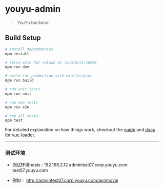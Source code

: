 # youyu-admin

> YouYu backend

## Build Setup

``` bash
# install dependencies
npm install

# serve with hot reload at localhost:10001
npm run dev

# build for production with minification
npm run build

# run unit tests
npm run unit

# run e2e tests
npm run e2e

# run all tests
npm test
```

For detailed explanation on how things work, checkout the [guide](http://vuejs-templates.github.io/webpack/) and [docs for vue-loader](http://vuejs.github.io/vue-loader).



---

### 测试环境
- 测试环境hosts :
192.168.2.12    admintest07.corp.youyu.com    test07.youyu.com

- 例如：
http://admintest07.corp.youyu.com/api/movie


